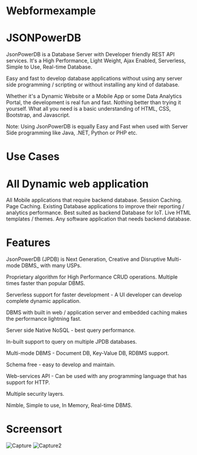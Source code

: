 # Webformexample
# JSONPowerDB
JsonPowerDB is a Database Server with Developer friendly REST API services. It's a High Performance, Light Weight, Ajax Enabled, Serverless, Simple to Use, Real-time Database.

Easy and fast to develop database applications without using any server side programming / scripting or without installing any kind of database.

Whether it's a Dynamic Website or a Mobile App or some Data Analytics Portal, the development is real fun and fast. Nothing better than trying it yourself. What all you need is a basic understanding of HTML, CSS, Bootstrap, and Javascript.

Note: Using JsonPowerDB is equally Easy and Fast when used with Server Side programming like Java, .NET, Python or PHP etc.
# Use Cases
# All Dynamic web application
All Mobile applications that require backend database. Session Caching. Page Caching. Existing Database applications to improve their reporting / analytics performance. Best suited as backend Database for IoT. Live HTML templates / themes. Any software application that needs backend database.
# Features
JsonPowerDB (JPDB) is Next Generation, Creative and Disruptive Multi-mode DBMS_ with many USPs.

Proprietary algorithm for High Performance CRUD operations. Multiple times faster than popular DBMS.

Serverless support for faster development - A UI developer can develop complete dynamic application.

DBMS with built in web / application server and embedded caching makes the performance lightning fast.

Server side Native NoSQL - best query performance.

In-built support to query on multiple JPDB databases.

Multi-mode DBMS - Document DB, Key-Value DB, RDBMS support.

Schema free - easy to develop and maintain.

Web-services API - Can be used with any programming language that has support for HTTP.

Multiple security layers.

Nimble, Simple to use, In Memory, Real-time DBMS.
# Screensort
![Capture](https://user-images.githubusercontent.com/73222719/122127207-7b85bd80-ce50-11eb-9b64-99e1f1fd2d64.JPG)
![Capture2](https://user-images.githubusercontent.com/73222719/122127225-7fb1db00-ce50-11eb-9e48-ea3047838cf4.JPG)
